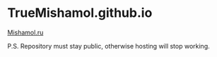 # TrueMishamol.github.io

[Mishamol.ru](https://mishamol.ru/)

P.S. Repository must stay public, otherwise hosting will stop working.
